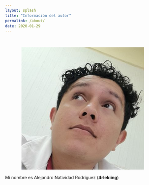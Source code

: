 ```yaml
---
layout: splash
title: "Información del autor"
permalink: /about/
date: 2020-01-29
---
```


<br>

<p align="center">
<img src="/assets/images/about/Avatar.jpg">
</p>

Mi nombre es Alejandro Natividad Rodríguez (**4rlekiing**)